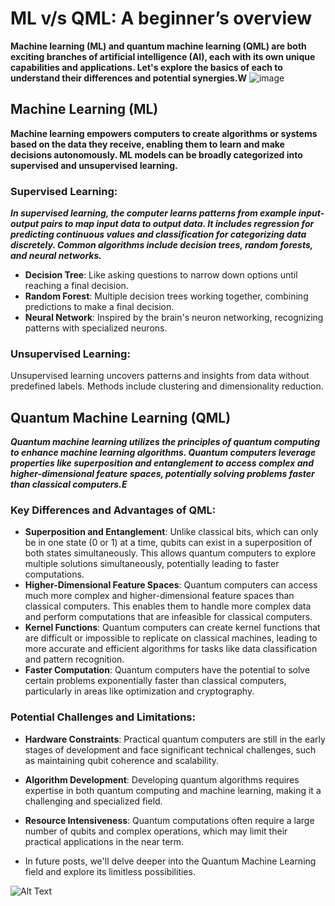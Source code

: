 # ML v/s QML: A beginner’s overview

**Machine learning (ML) and quantum machine learning (QML) are both exciting branches of artificial intelligence (AI), each with its own unique capabilities and applications. Let's explore the basics of each to understand their differences and potential synergies.W**
![image](https://github.com/Rjesh2006/Q_m_l/assets/143868643/eea08dbd-25ae-44f6-b7ac-9266f00b0d2e)


## Machine Learning (ML)

**Machine learning empowers computers to create algorithms or systems based on the data they receive, enabling them to learn and make decisions autonomously. ML models can be broadly categorized into supervised and unsupervised learning.**

### Supervised Learning:

***In supervised learning, the computer learns patterns from example input-output pairs to map input data to output data. It includes regression for predicting continuous values and classification for categorizing data discretely. Common algorithms include decision trees, random forests, and neural networks.***

- **Decision Tree**: Like asking questions to narrow down options until reaching a final decision.
- **Random Forest**: Multiple decision trees working together, combining predictions to make a final decision.
- **Neural Network**: Inspired by the brain's neuron networking, recognizing patterns with specialized neurons.

### Unsupervised Learning:

Unsupervised learning uncovers patterns and insights from data without predefined labels. Methods include clustering and dimensionality reduction.

## Quantum Machine Learning (QML)

***Quantum machine learning utilizes the principles of quantum computing to enhance machine learning algorithms. Quantum computers leverage properties like superposition and entanglement to access complex and higher-dimensional feature spaces, potentially solving problems faster than classical computers.E***

### Key Differences and Advantages of QML:

- **Superposition and Entanglement**: Unlike classical bits, which can only be in one state (0 or 1) at a time, qubits can exist in a superposition of both states simultaneously. This allows quantum computers to explore multiple solutions simultaneously, potentially leading to faster computations.
- **Higher-Dimensional Feature Spaces**: Quantum computers can access much more complex and higher-dimensional feature spaces than classical computers. This enables them to handle more complex data and perform computations that are infeasible for classical computers.
- **Kernel Functions**: Quantum computers can create kernel functions that are difficult or impossible to replicate on classical machines, leading to more accurate and efficient algorithms for tasks like data classification and pattern recognition.
- **Faster Computation**: Quantum computers have the potential to solve certain problems exponentially faster than classical computers, particularly in areas like optimization and cryptography.

### Potential Challenges and Limitations:

- **Hardware Constraints**: Practical quantum computers are still in the early stages of development and face significant technical challenges, such as maintaining qubit coherence and scalability.
- **Algorithm Development**: Developing quantum algorithms requires expertise in both quantum computing and machine learning, making it a challenging and specialized field.
- **Resource Intensiveness**: Quantum computations often require a large number of qubits and complex operations, which may limit their practical applications in the near term.

- In future posts, we'll delve deeper into the Quantum Machine Learning field and explore its limitless possibilities.



![Alt Text](![image](https://github.com/Rjesh2006/Q_m_l/assets/143868643/9fad247f-018b-437e-85e6-07db10001ea1)
)

